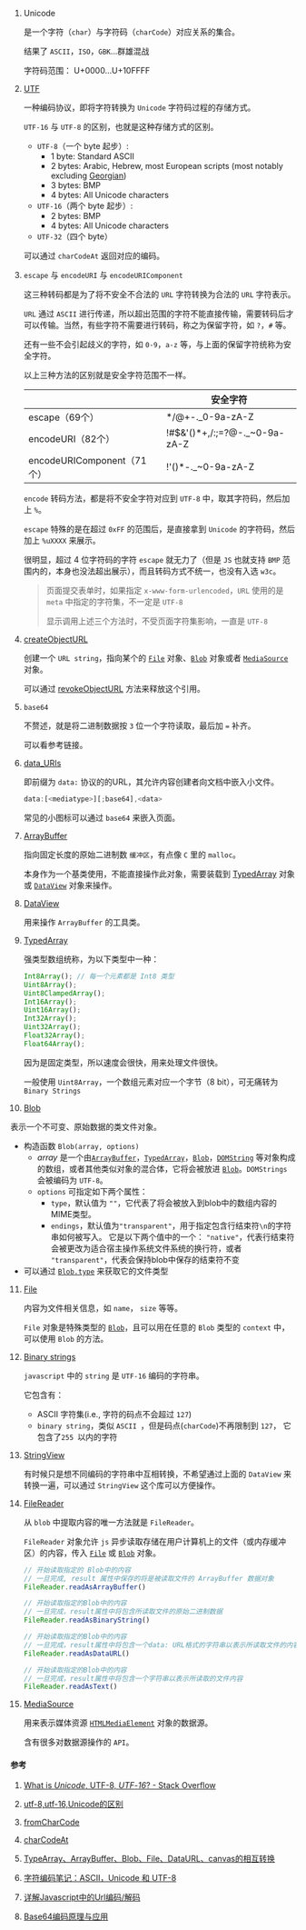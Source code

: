 1. Unicode

   是一个字符（`char`）与字符码（`charCode`）对应关系的集合。

   结果了 `ASCII`，`ISO`，`GBK`...群雄混战

   字符码范围： U+0000...U+10FFFF

2. [UTF](https://unicode.org/faq/utf_bom.html)

   一种编码协议，即将字符转换为 `Unicode` 字符码过程的存储方式。

   `UTF-16` 与 `UTF-8` 的区别，也就是这种存储方式的区别。

   - `UTF-8`（一个 byte 起步）:
     - 1 byte: Standard ASCII
     - 2 bytes: Arabic, Hebrew, most European scripts (most notably excluding [Georgian](http://en.wikipedia.org/wiki/Georgian_alphabet))
     - 3 bytes: BMP
     - 4 bytes: All Unicode characters
   - `UTF-16`（两个 byte 起步）:
     - 2 bytes: BMP
     - 4 bytes: All Unicode characters
   - `UTF-32`（四个 byte）

   可以通过 `charCodeAt` 返回对应的编码。

3. `escape` 与 `encodeURI` 与 `encodeURIComponent`

   这三种转码都是为了将不安全不合法的 `URL` 字符转换为合法的 `URL` 字符表示。

   `URL` 通过 `ASCII` 进行传递，所以超出范围的字符不能直接传输，需要转码后才可以传输。当然，有些字符不需要进行转码，称之为保留字符，如 `?`，`#` 等。

   还有一些不会引起歧义的字符，如 `0-9`，`a-z` 等，与上面的保留字符统称为安全字符。

   以上三种方法的区别就是安全字符范围不一样。

   |                            | 安全字符                      |
   | -------------------------- | ----------------------------- |
   | escape（69个）             | */@+-._0-9a-zA-Z              |
   | encodeURI（82个）          | !#$&'()*+,/:;=?@-._~0-9a-zA-Z |
   | encodeURIComponent（71个） | !'()*-._~0-9a-zA-Z            |

   `encode` 转码方法，都是将不安全字符对应到 `UTF-8` 中，取其字符码，然后加上 `%`。

   `escape` 特殊的是在超过 `0xFF` 的范围后，是直接拿到 `Unicode` 的字符码，然后加上 `%uXXXX` 来展示。

   很明显，超过 4 位字符码的字符 `escape` 就无力了（但是 `JS` 也就支持 `BMP` 范围内的，本身也没法超出展示），而且转码方式不统一，也没有入选 `w3c`。

   > 页面提交表单时，如果指定 `x-www-form-urlencoded`，`URL` 使用的是 `meta` 中指定的字符集，不一定是 `UTF-8`
   >
   > 显示调用上述三个方法时，不受页面字符集影响，一直是 `UTF-8`

4. [createObjectURL](https://developer.mozilla.org/zh-CN/docs/Web/API/URL/createObjectURL)

   创建一个 `URL string`，指向某个的 [`File`](https://developer.mozilla.org/zh-CN/docs/Web/API/File) 对象、[`Blob`](https://developer.mozilla.org/zh-CN/docs/Web/API/Blob) 对象或者 [`MediaSource`](https://developer.mozilla.org/zh-CN/docs/Web/API/MediaSource) 对象。

   可以通过 [revokeObjectURL](https://developer.mozilla.org/zh-CN/docs/Web/API/URL/revokeObjectURL) 方法来释放这个引用。

5. `base64`

   不赘述，就是将二进制数据按 `3` 位一个字符读取，最后加 `=` 补齐。

   可以看参考链接。

6. [data_URIs](https://developer.mozilla.org/zh-CN/docs/Web/HTTP/data_URIs)

   即前缀为 `data:` 协议的的URL，其允许内容创建者向文档中嵌入小文件。

   ```js
   data:[<mediatype>][;base64],<data>
   ```

   常见的小图标可以通过 `base64` 来嵌入页面。

7. [ArrayBuffer](https://developer.mozilla.org/zh-CN/docs/Web/JavaScript/Reference/Global_Objects/ArrayBuffer)

   指向固定长度的原始二进制数 `缓冲区`，有点像 `C` 里的 `malloc`。

   本身作为一个基类使用，不能直接操作此对象，需要装载到 [TypedArray](https://developer.mozilla.org/zh-CN/docs/Web/JavaScript/Reference/Global_Objects/TypedArray) 对象或 [`DataView`](https://developer.mozilla.org/zh-CN/docs/Web/JavaScript/Reference/Global_Objects/DataView) 对象来操作。

8. [DataView](https://developer.mozilla.org/zh-CN/docs/Web/JavaScript/Reference/Global_Objects/DataView)

   用来操作 `ArrayBuffer` 的工具类。

9. [TypedArray](https://developer.mozilla.org/zh-CN/docs/Web/JavaScript/Reference/Global_Objects/TypedArray)

   强类型数组统称，为以下类型中一种：

   ```js
   Int8Array(); // 每一个元素都是 Int8 类型
   Uint8Array(); 
   Uint8ClampedArray();
   Int16Array(); 
   Uint16Array();
   Int32Array(); 
   Uint32Array(); 
   Float32Array(); 
   Float64Array();
   ```

   因为是固定类型，所以速度会很快，用来处理文件很快。

   一般使用 `Uint8Array`，一个数组元素对应一个字节（8 bit），可无痛转为 `Binary Strings`

10. [Blob](https://developer.mozilla.org/zh-CN/docs/Web/API/Blob)

   表示一个不可变、原始数据的类文件对象。

   - 构造函数 `Blob(array, options)`
     - *array* 是一个由[`ArrayBuffer`](https://developer.mozilla.org/zh-CN/docs/Web/JavaScript/Reference/Global_Objects/ArrayBuffer)，[`TypedArray`](https://developer.mozilla.org/zh-CN/docs/Web/JavaScript/Reference/Global_Objects/TypedArray)，[`Blob`](https://developer.mozilla.org/zh-CN/docs/Web/API/Blob)，[`DOMString`](https://developer.mozilla.org/zh-CN/docs/Web/API/DOMString) 等对象构成的数组，或者其他类似对象的混合体，它将会被放进 [`Blob`](https://developer.mozilla.org/zh-CN/docs/Web/API/Blob)。`DOMStrings` 会被编码为 `UTF-8`。
     - `options` 可指定如下两个属性：
       - `type`，默认值为 `""`，它代表了将会被放入到blob中的数组内容的MIME类型。
       - `endings`，默认值为`"transparent"`，用于指定包含行结束符`\n`的字符串如何被写入。 它是以下两个值中的一个： `"native"`，代表行结束符会被更改为适合宿主操作系统文件系统的换行符，或者 `"transparent"`，代表会保持blob中保存的结束符不变   
   - 可以通过 [`Blob.type`](https://developer.mozilla.org/zh-CN/docs/Web/API/Blob/type) 来获取它的文件类型

11. [File](https://developer.mozilla.org/zh-CN/docs/Web/API/File)

    内容为文件相关信息，如 `name`， `size` 等等。

    `File` 对象是特殊类型的 [`Blob`](https://developer.mozilla.org/zh-CN/docs/Web/API/Blob)，且可以用在任意的 `Blob` 类型的 `context` 中，可以使用 `Blob` 的方法。

12. [Binary strings](https://developer.mozilla.org/zh-CN/docs/Web/API/DOMString/Binary)

    `javascript` 中的 `string` 是 `UTF-16` 编码的字符串。

    它包含有：

    - ASCII 字符集(i.e., 字符的码点不会超过 `127`)
    - `binary string`，类似 `ASCII `，但是码点(`charCode`)不再限制到 `127`， 它包含了`255 `以内的字符

13. [StringView](https://developer.mozilla.org/en-US/docs/Code_snippets/StringView)

    有时候只是想不同编码的字符串中互相转换，不希望通过上面的 `DataView` 来转换一遍，可以通过 `StringView` 这个库可以方便操作。

14. [FileReader](https://developer.mozilla.org/zh-CN/docs/Web/API/FileReader)

    从 `blob` 中提取内容的唯一方法就是 `FileReader`。

    `FileReader` 对象允许 `js` 异步读取存储在用户计算机上的文件（或内存缓冲区）的内容，传入 [`File`](https://developer.mozilla.org/zh-CN/docs/Web/API/File) 或 [`Blob`](https://developer.mozilla.org/zh-CN/docs/Web/API/Blob) 对象。

    ```js
    // 开始读取指定的 Blob中的内容
    // 一旦完成, result 属性中保存的将是被读取文件的 ArrayBuffer 数据对象
    FileReader.readAsArrayBuffer()
    
    // 开始读取指定的Blob中的内容
    // 一旦完成，result属性中将包含所读取文件的原始二进制数据
    FileReader.readAsBinaryString() 
    
    // 开始读取指定的Blob中的内容
    // 一旦完成，result属性中将包含一个data: URL格式的字符串以表示所读取文件的内容
    FileReader.readAsDataURL()
    
    // 开始读取指定的Blob中的内容
    // 一旦完成，result属性中将包含一个字符串以表示所读取的文件内容
    FileReader.readAsText()
    ```

15. [MediaSource](https://developer.mozilla.org/zh-CN/docs/Web/API/MediaSource)

    用来表示媒体资源 [`HTMLMediaElement`](https://developer.mozilla.org/zh-CN/docs/Web/API/HTMLMediaElement) 对象的数据源。

    含有很多对数据源操作的 `API`。

#### 参考

1. [What is *Unicode*, UTF-8, *UTF*-*16*? - Stack Overflow](https://dogedoge.com/rd/1w4oebGdCQ288P6EkbbTKBqdIzRXGHXg00r8te1nX%2FLJ4KD1De5c0YuFlqlI17qT5ZiJ11mlgi4jmS5VmQXXYBB5by4v%2BgzMyNXo68oPpiA%3D)

2. [utf-8,utf-16,Unicode的区别](https://www.jianshu.com/p/36d20de2a1ee)

3. [fromCharCode](https://developer.mozilla.org/en-US/docs/Web/JavaScript/Reference/Global_Objects/String/fromCharCode)

4. [charCodeAt](https://developer.mozilla.org/en-US/docs/Web/JavaScript/Reference/Global_Objects/String/charCodeAt)

5. [TypeArray、ArrayBuffer、Blob、File、DataURL、canvas的相互转换](https://www.cnblogs.com/flicat/articles/5337054.html)

6. [字符编码笔记：ASCII，Unicode 和 UTF-8](http://www.ruanyifeng.com/blog/2007/10/ascii_unicode_and_utf-8.html)

7. [详解Javascript中的Url编码/解码](http://www.imkevinyang.com/2009/08/%E8%AF%A6%E8%A7%A3javascript%E4%B8%AD%E7%9A%84url%E7%BC%96%E8%A7%A3%E7%A0%81.html)

8. [Base64编码原理与应用](http://blog.xiayf.cn/2016/01/24/base64-encoding/)